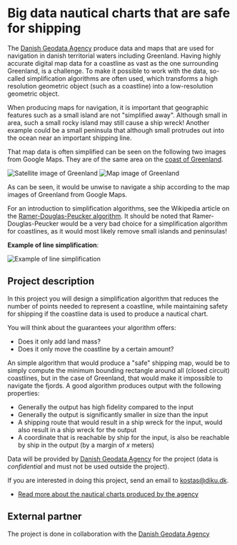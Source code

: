 # Big data nautical charts that are safe for shipping

The [Danish Geodata Agency](http://www.gst.dk/English/) produce data and maps that are used for navigation in danish territorial waters including Greenland. Having highly accurate digital map data for a coastline as vast as the one surrounding Greenland, is a challenge. To make it possible to work with the data, so-called simplification algorithms are often used, which transforms a high resolution geometric object (such as a coastline) into a low-resolution geometric object.

When producing maps for navigation, it is important that geographic features such as a small island are not "simplified away". Although small in area, such a small rocky island may still cause a ship wreck! Another example could be a small peninsula that although small protrudes out into the ocean near an important shipping line.

That map data is often simplified can be seen on the following two images from Google Maps. They are of the same area on the [coast of Greenland](https://maps.google.com/?ll=64.078279,-51.448288&spn=0.020974,0.076904&t=m&z=14).

![Satellite image of Greenland](http://i.imm.io/S8fP.png)  ![Map image of Greenland](http://i.imm.io/S8fe.png) 

As can be seen, it would be unwise to navigate a ship according to the map images of Greenland from Google Maps.

For an introduction to simplification algorithms, see the Wikipedia article on the [Ramer-Douglas-Peucker algorithm](http://en.wikipedia.org/wiki/Ramer%E2%80%93Douglas%E2%80%93Peucker_algorithm). It should be noted that Ramer-Douglas-Peucker would be a very bad choice for a simplification algorithm for coastlines, as it would most likely remove small islands and peninsulas!

**Example of line simplification**:

![Example of line simplification](http://upload.wikimedia.org/wikipedia/commons/thumb/3/30/Douglas-Peucker_animated.gif/220px-Douglas-Peucker_animated.gif)

## Project description

In this project you will design a simplification algorithm that reduces the number of points needed to represent a coastline, while maintaining safety for shipping if the coastline data is used to produce a nautical chart.

You will think about the guarantees your algorithm offers:

* Does it only add land mass?
* Does it only move the coastline by a certain amount?

An simple algorithm that would produce a "safe" shipping map, would be to simply compute the minimum bounding rectangle around all (closed circuit) coastlines, but in the case of Greenland, that would make it impossible to navigate the fjords. A good algorithm produces output with the following properties:

* Generally the output has high fidelity compared to the input
* Generally the output is significantly smaller in size than the input
* A shipping route that would result in a ship wreck for the input, would also result in a ship wreck for the output
* A coordinate that is reachable by ship for the input, is also be reachable by ship in the output (by a margin of *x* meters)

Data will be provided by [Danish Geodata Agency](http://www.gst.dk/English/) for the project (data is *confidential* and must not be used outside the project). 

If you are interested in doing this project, send an email to kostas@diku.dk.

* [Read more about the nautical charts produced by the agency](http://www.gst.dk/English/NauticalChartsandNavigation/)


## External partner

The project is done in collaboration with the [Danish Geodata Agency](http://www.gst.dk/English/)


